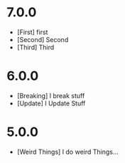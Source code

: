 # 7.0.0
* [First] first
* [Second] Second
* [Third] Third

# 6.0.0
* [Breaking] I break stuff
* [Update] I Update Stuff

# 5.0.0
* [Weird Things] I do weird Things...
